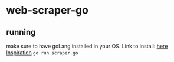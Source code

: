 # web-scraper-go

## running
make sure to have goLang installed in your OS. Link to install:
<a href="https://go.dev/doc/install">here</a>
<br/>
<a href="https://www.zenrows.com/blog/web-scraping-golang#avoid-blocks">Inspiration</a>
`go run scraper.go`
